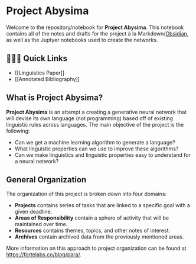 # Project Abysima

Welcome to the repository/notebook for **Project Abysima**. This notebook contains all of the notes and drafts for the project à la Markdown/[Obsidian](https://obsidian.md), as well as the Juptyer notebooks used to create the networks.

## 🏃🏻‍♂️ Quick Links
- [[Linguistics Paper]]
- [[Annotated Bibliography]]

## What is Project Abysima?

**Project Abysima** is an attempt a creating a generative neural network that will devise its own language (not programming) based off of existing linguistic rules across languages. The main objective of the project is the following:

- Can we get a machine learning algorithm to generate a language?
- What linguistic properties can we use to improve these algorithms?
- Can we make linguistics and linguistic properties easy to understand for a neural network?

## General Organization

The organization of this project is broken down into four domains:

- **Projects** contains series of tasks that are linked to a specific goal with a given deadline.
- **Areas of Responsibility** contain a sphere of activity that will be maintained over time.
- **Resources** contains themes, topics, and other notes of interest.
- **Archives** contain archived data from the previously mentioned areas.

More information on this approach to project organization can be found at https://fortelabs.co/blog/para/.